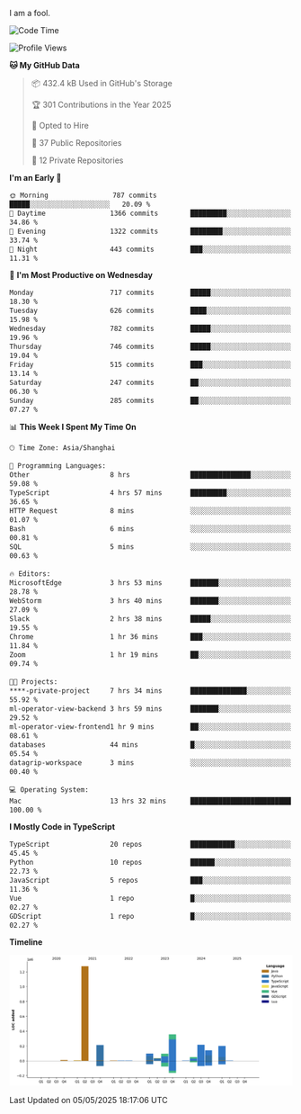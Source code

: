 I am a fool.

<!--START_SECTION:waka-->
![Code Time](http://img.shields.io/badge/Code%20Time-2%2C965%20hrs%2024%20mins-blue)

![Profile Views](http://img.shields.io/badge/Profile%20Views-2-blue)

**🐱 My GitHub Data** 

> 📦 432.4 kB Used in GitHub's Storage 
 > 
> 🏆 301 Contributions in the Year 2025
 > 
> 💼 Opted to Hire
 > 
> 📜 37 Public Repositories 
 > 
> 🔑 12 Private Repositories 
 > 
**I'm an Early 🐤** 

```text
🌞 Morning                787 commits         █████░░░░░░░░░░░░░░░░░░░░   20.09 % 
🌆 Daytime                1366 commits        █████████░░░░░░░░░░░░░░░░   34.86 % 
🌃 Evening                1322 commits        ████████░░░░░░░░░░░░░░░░░   33.74 % 
🌙 Night                  443 commits         ███░░░░░░░░░░░░░░░░░░░░░░   11.31 % 
```
📅 **I'm Most Productive on Wednesday** 

```text
Monday                   717 commits         █████░░░░░░░░░░░░░░░░░░░░   18.30 % 
Tuesday                  626 commits         ████░░░░░░░░░░░░░░░░░░░░░   15.98 % 
Wednesday                782 commits         █████░░░░░░░░░░░░░░░░░░░░   19.96 % 
Thursday                 746 commits         █████░░░░░░░░░░░░░░░░░░░░   19.04 % 
Friday                   515 commits         ███░░░░░░░░░░░░░░░░░░░░░░   13.14 % 
Saturday                 247 commits         ██░░░░░░░░░░░░░░░░░░░░░░░   06.30 % 
Sunday                   285 commits         ██░░░░░░░░░░░░░░░░░░░░░░░   07.27 % 
```


📊 **This Week I Spent My Time On** 

```text
🕑︎ Time Zone: Asia/Shanghai

💬 Programming Languages: 
Other                    8 hrs               ███████████████░░░░░░░░░░   59.08 % 
TypeScript               4 hrs 57 mins       █████████░░░░░░░░░░░░░░░░   36.65 % 
HTTP Request             8 mins              ░░░░░░░░░░░░░░░░░░░░░░░░░   01.07 % 
Bash                     6 mins              ░░░░░░░░░░░░░░░░░░░░░░░░░   00.81 % 
SQL                      5 mins              ░░░░░░░░░░░░░░░░░░░░░░░░░   00.63 % 

🔥 Editors: 
MicrosoftEdge            3 hrs 53 mins       ███████░░░░░░░░░░░░░░░░░░   28.78 % 
WebStorm                 3 hrs 40 mins       ███████░░░░░░░░░░░░░░░░░░   27.09 % 
Slack                    2 hrs 38 mins       █████░░░░░░░░░░░░░░░░░░░░   19.55 % 
Chrome                   1 hr 36 mins        ███░░░░░░░░░░░░░░░░░░░░░░   11.84 % 
Zoom                     1 hr 19 mins        ██░░░░░░░░░░░░░░░░░░░░░░░   09.74 % 

🐱‍💻 Projects: 
****-private-project     7 hrs 34 mins       ██████████████░░░░░░░░░░░   55.92 % 
ml-operator-view-backend 3 hrs 59 mins       ███████░░░░░░░░░░░░░░░░░░   29.52 % 
ml-operator-view-frontend1 hr 9 mins         ██░░░░░░░░░░░░░░░░░░░░░░░   08.61 % 
databases                44 mins             █░░░░░░░░░░░░░░░░░░░░░░░░   05.54 % 
datagrip-workspace       3 mins              ░░░░░░░░░░░░░░░░░░░░░░░░░   00.40 % 

💻 Operating System: 
Mac                      13 hrs 32 mins      █████████████████████████   100.00 % 
```

**I Mostly Code in TypeScript** 

```text
TypeScript               20 repos            ███████████░░░░░░░░░░░░░░   45.45 % 
Python                   10 repos            ██████░░░░░░░░░░░░░░░░░░░   22.73 % 
JavaScript               5 repos             ███░░░░░░░░░░░░░░░░░░░░░░   11.36 % 
Vue                      1 repo              █░░░░░░░░░░░░░░░░░░░░░░░░   02.27 % 
GDScript                 1 repo              █░░░░░░░░░░░░░░░░░░░░░░░░   02.27 % 
```



**Timeline**

![Lines of Code chart](https://raw.githubusercontent.com/VeejaLiu/VeejaLiu/master/assets/bar_graph.png)


 Last Updated on 05/05/2025 18:17:06 UTC
<!--END_SECTION:waka-->

